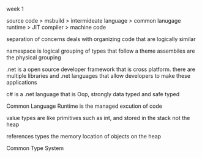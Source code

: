 week 1

source code > msbuild > intermideate language > common lanugage runtime > JIT compiler > machine code

separation of concerns deals with organizing code that are logically similar

namespace is logical grouping of types that follow a theme
assembiles are the physical grouping

.net is a open source developer framework that is cross platform. there are multiple libraries and .net languages that allow developers to make these applications

c# is a .net language that is Oop, strongly data typed and safe typed

Common Language Runtime is the managed excution of code

value types are like primitives such as int, and stored in the stack not the heap

references types the memory location of objects on the heap

Common Type System